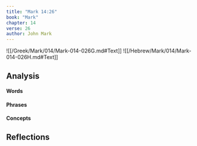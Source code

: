```yaml
---
title: "Mark 14:26"
book: "Mark"
chapter: 14
verse: 26
author: John Mark
---
```

![[/Greek/Mark/014/Mark-014-026G.md#Text]]
![[/Hebrew/Mark/014/Mark-014-026H.md#Text]]

## Analysis

#### Words

#### Phrases

#### Concepts

## Reflections
